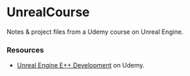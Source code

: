# UnrealCourse
Notes &amp; project files from a Udemy course on Unreal Engine.

### Resources
- [Unreal Engine E++ Development](https://www.udemy.com/share/101Weu3@jQGft2Q8zPWDlneOfreem7wXoz1kv3RdOCqygUVzXZfGdluBmd7psw4khM_detohyg==/) on Udemy.
